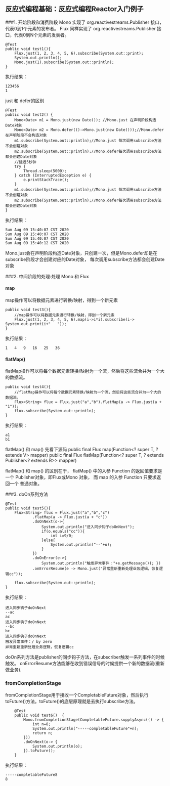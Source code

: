 ## 反应式编程基础：反应式编程Reactor入门例子

###1. 开始阶段和消费阶段
Mono 实现了 org.reactivestreams.Publisher 接口，代表0到1个元素的发布者。
Flux 同样实现了 org.reactivestreams.Publisher 接口，代表0到N个元素的发表者。
```
@Test
public void test1(){
    Flux.just(1, 2, 3, 4, 5, 6).subscribe(System.out::print);
    System.out.println();
    Mono.just(1).subscribe(System.out::println);
}
```
执行结果：
```
123456
1
```


just 和 defer的区别
```
@Test
public void test2() {
    Mono<Date> m1 = Mono.just(new Date()); //Mono.just 在声明阶段构造Date对象
    Mono<Date> m2 = Mono.defer(()->Mono.just(new Date()));//Mono.defer在声明阶段不会构造对象
    m1.subscribe(System.out::println);//Mono.just 每次调用subscribe方法不会创建对象
    m2.subscribe(System.out::println);//Mono.defer每次调用subscribe方法都会创建Date对象
    //延迟5秒钟
    try {
        Thread.sleep(5000);
    } catch (InterruptedException e) {
        e.printStackTrace();
    }
    m1.subscribe(System.out::println);//Mono.just 每次调用subscribe方法不会创建对象
    m2.subscribe(System.out::println);//Mono.defer每次调用subscribe方法都会创建Date对象
}
```
执行结果：
```
Sun Aug 09 15:40:07 CST 2020
Sun Aug 09 15:40:07 CST 2020
Sun Aug 09 15:40:07 CST 2020
Sun Aug 09 15:40:12 CST 2020
```
Mono.just会在声明阶段构造Date对象，只创建一次，但是Mono.defer却是在subscribe阶段才会创建对应的Date对象，
每次调用subscribe方法都会创建Date对象


###2. 中间阶段的处理:处理 Mono 和 Flux
#### map
map操作可以将数据元素进行转换/映射，得到一个新元素
```
public void test3(){
    //map操作可以将数据元素进行转换/映射，得到一个新元素
    Flux.just(1, 2, 3, 4, 5, 6).map(i->i*i).subscribe(i-> System.out.print(i+"   "));
}
```
执行结果：
```
1   4   9   16   25   36   
```
#### flatMap()
flatMap操作可以将每个数据元素转换/映射为一个流，然后将这些流合并为一个大的数据流。
```
public void test4(){
    //flatMap操作可以将每个数据元素转换/映射为一个流，然后将这些流合并为一个大的数据流。
    Flux<String> flux = Flux.just("a","b").flatMap(a -> Flux.just(a + "1"));
    flux.subscribe(System.out::println);
}
```
执行结果：
```
a1
b1
```
flatMap() 和 map()
先看下源码
public final <V> Flux<V> map(Function<? super T, ? extends V> mapper)
public final <R> Flux<R> flatMap(Function<? super T, ? extends Publisher<? extends R>> mapper)

flatMap() 和 map() 的区别在于，
flatMap() 中的入参 Function 的返回值要求是一个 Publisher对象，即Flux或Mono 对象，
而 map 的入参 Function 只要求返回一个 普通对象。

###3. doOn系列方法
```
@Test
public void test5(){
    Flux<String> flux = Flux.just("a","b","c")
            .flatMap(a -> Flux.just(a + "c"))
            .doOnNext(o->{
                System.out.println("进入同步钩子doOnNext");
                if(o.equals("cc")){
                    int i=9/0;
                }else{
                    System.out.println("--"+o);
                }
            })
            .doOnError(e->{
                System.out.println("触发异常事件："+e.getMessage()); })
            .onErrorResume(e -> Mono.just("异常重新重新处理业务逻辑，恢复逻辑cc"));

    flux.subscribe(System.out::println);
}
```
执行结果：
```
进入同步钩子doOnNext
--ac
ac
进入同步钩子doOnNext
--bc
bc
进入同步钩子doOnNext
触发异常事件：/ by zero
异常重新重新处理业务逻辑，恢复逻辑cc
```
doOn系列方法是publisher的同步钩子方法，在subscriber触发一系列事件的时候触发。
onErrorResume方法能够在收到错误信号的时候提供一个新的数据流(重新做业务).

###  fromCompletionStage
fromCompletionStage用于接收一个CompletableFuture对象，然后执行toFuture()方法。toFuture()的底层原理就是去执行subscribe方法。
``` 
    @Test
    public void test6()  {
        Mono.fromCompletionStage(CompletableFuture.supplyAsync(() -> {
            int n=8;
            System.out.println("-----completableFuture"+n);
            return n;
        }))
        .doOnNext(o-> {
            System.out.println(o);
        }).toFuture();
    }
```
执行结果：
``` 
-----completableFuture8
8
```